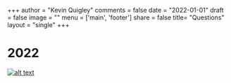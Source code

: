 +++
author = "Kevin Quigley"
comments = false
date = "2022-01-01"
draft = false
image = ""
menu = ['main', 'footer']
share = false
title= "Questions"
layout = "single"
+++

# 2022
[![alt text](https://images-na.ssl-images-amazon.com/images/I/413cAh3xCfL._SY291_BO1,204,203,200_QL40_FMwebp_.jpg)](https://www.amazon.com/Breath-New-Science-Lost-Art/dp/0735213615)